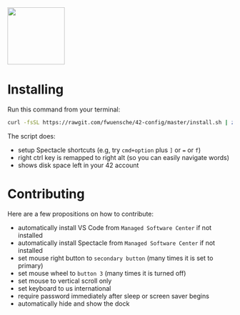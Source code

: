 <img src="https://raw.githubusercontent.com/kube/vscode-42header/master/42.png" width=128>

# Installing

Run this command from your terminal:

```sh
curl -fsSL https://rawgit.com/fwuensche/42-config/master/install.sh | zsh
```

The script does: 

- setup Spectacle shortcuts (e.g, try `cmd+option` plus `]` or `=` or `f`)
- right ctrl key is remapped to right alt (so you can easily navigate words)
- shows disk space left in your 42 account

# Contributing

Here are a few propositions on how to contribute:

- automatically install VS Code from `Managed Software Center` if not installed
- automatically install Spectacle from `Managed Software Center` if not installed
- set mouse right button to `secondary button` (many times it is set to primary)
- set mouse wheel to `button 3` (many times it is turned off)
- set mouse to vertical scroll only
- set keyboard to us international
- require password immediately after sleep or screen saver begins
- automatically hide and show the dock
